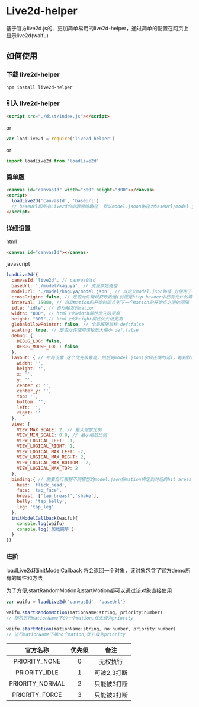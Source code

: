 # Live2d-helper

基于官方live2d.js的、更加简单易用的live2d-helper，通过简单的配置在网页上显示live2d(waifu)

## 如何使用

### 下载 live2d-helper

```bash
npm install live2d-helper
```
### 引入 live2d-helper
```html
<script src="./dist/index.js"></script>
```
 or
```javascript
var loadLive2d = require('live2d-helper')
```
or
```javascript
import loadLive2d from 'loadLive2d'
```
### 简单版

```html
<canvas id="canvasId" width="300" height="300"></canvas>
<script>
  loadLive2d('canvasId', 'baseUrl')
  // baseUrl即所有Live2d的资源原始路径  默认model.jsoon路径为baseUrl/model.jsoon
</script>
```

### 详细设置

html

```html
<canvas id="canvasId"></canvas>
```
javascript

```javascript
loadLive2d({
  canvasId:'live2d', // canvas的id
  baseUrl: './model/kaguya', // 资源原始路径
  modelUrl: './model/kaguya/model.json', // 自定义model.json路径 方便用于一键换装
  crossOrigin: false, // 是否允许跨域获取数据(前提是http header中已有允许的跨域字段) def:false
  interval: 15000, // 自动mation的开始时间点到下一个mation的开始点之间的间隔
  idle: 'idle', // 自动触发的mation
  width: "800", // html上的width属性优先级更高
  height: "800",// html上的height属性优先级更高
  globalollowPointer: false, // 全局跟随鼠标 def:false
  scaling: true, // 是否允许使用滚轮放大缩小 def:false
  debug: {
    DEBUG_LOG: false,
    DEBUG_MOUSE_LOG : false,
  },
  layout: { // 布局设置 这个优先级最高，然后到model.json(字段正确的话)，再到默认
    width: '',
    height: '',
    x: '',
    y: '',
    center_x: '',
    center_y: '',
    top: '',
    bottom: '',
    left: '',
    right: ''
  },
  view: {
    VIEW_MAX_SCALE: 2, // 最大缩放比例
    VIEW_MIN_SCALE: 0.8, // 最小缩放比例
    VIEW_LOGICAL_LEFT: -1,
    VIEW_LOGICAL_RIGHT: 1,
    VIEW_LOGICAL_MAX_LEFT: -2,
    VIEW_LOGICAL_MAX_RIGHT: 2,
    VIEW_LOGICAL_MAX_BOTTOM: -2,
    VIEW_LOGICAL_MAX_TOP: 2
  },
  binding:{ // 需要自行根据不同模型的model.json将mation绑定到对应的hit_areas 支持hit_areas_custom
    head: 'flick_head',
    face: 'tap_face',
    breast: ['tap_breast','shake'],
    belly: 'tap_belly',
    leg: 'tap_leg'
  },
  initModelCallback(waifu){
    console.log(waifu)
    console.log('加载完毕')
  }
})
```

### 进阶

loadLive2d和initModelCallback 将会返回一个对象，该对象包含了官方demo所有的属性和方法

为了方便,startRandomMotion和startMotion都可以通过该对象直接使用

```javascript
var waifu = loadLive2d('canvasId', 'baseUrl')

waifu.startRandomMotion(mationName:string, priority:number)
// 随机进行mationName下的一个mation,优先级为priority

waifu.startMotion(mationName:string, no:number, priority:number)
// 进行mationName下第no个mation,优先级为priority


```

|  官方名称  |  优先级  |        备注     |
| :------: | :------: | :------------: |
| PRIORITY_NONE | 0 |  无权执行   |
| PRIORITY_IDLE | 1 | 可被2,3打断          |
| PRIORITY_NORMAL | 2 | 只能被3打断          |
| PRIORITY_FORCE | 3 | 只能被3打断          |
